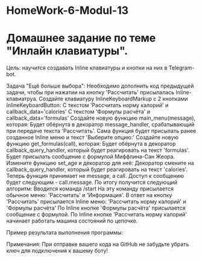 # HomeWork-6-Modul-13
# Домашнее задание по теме "Инлайн клавиатуры".

Цель: научится создавать Inline клавиатуры и кнопки на них в Telegram-bot.

Задача "Ещё больше выбора":
Необходимо дополнить код предыдущей задачи, чтобы при нажатии на кнопку 'Рассчитать' присылалась Inline-клавиатруа.
Создайте клавиатуру InlineKeyboardMarkup с 2 кнопками InlineKeyboardButton:
С текстом 'Рассчитать норму калорий' и callback_data='calories'
С текстом 'Формулы расчёта' и callback_data='formulas'
Создайте новую функцию main_menu(message), которая:
Будет обёрнута в декоратор message_handler, срабатывающий при передаче текста 'Рассчитать'.
Сама функция будет присылать ранее созданное Inline меню и текст 'Выберите опцию:'
Создайте новую функцию get_formulas(call), которая:
Будет обёрнута в декоратор callback_query_handler, который будет реагировать на текст 'formulas'.
Будет присылать сообщение с формулой Миффлина-Сан Жеора.
Измените функцию set_age и декоратор для неё:
Декоратор смените на callback_query_handler, который будет реагировать на текст 'calories'.
Теперь функция принимает не message, а call. Доступ к сообщению будет следующим - call.message.
По итогу получится следующий алгоритм:
Вводится команда /start
На эту команду присылается обычное меню: 'Рассчитать' и 'Информация'.
В ответ на кнопку 'Рассчитать' присылается Inline меню: 'Рассчитать норму калорий' и 'Формулы расчёта'
По Inline кнопке 'Формулы расчёта' присылается сообщение с формулой.
По Inline кнопке 'Рассчитать норму калорий' начинает работать машина состояний по цепочке.

Пример результата выполнения программы:



Примечания:
При отправке вашего кода на GitHub не забудьте убрать ключ для подключения к вашему боту!
